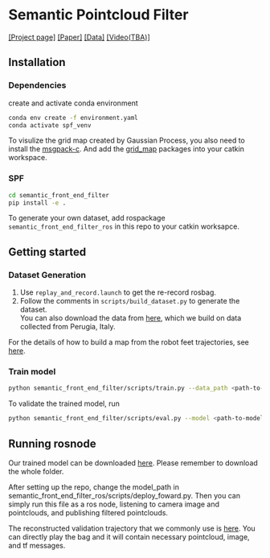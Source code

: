 # Semantic Pointcloud Filter
[[Project page]](https://sites.google.com/leggedrobotics.com/semantic-pointcloud-filter?usp=sharing)
[[Paper]](https://arxiv.org/abs/2305.07995)
[[Data]](https://drive.google.com/file/d/1MjcNVJ2iwSdw3h5Z6QahUG4deMm8cr8H/view?usp=sharing)
[[Video(TBA)]]()
## Installation

### Dependencies
create and activate conda environment

```bash
conda env create -f environment.yaml
conda activate spf_venv
```
To visulize the grid map created by Gaussian Process, you also need to install the [msgpack-c](https://github.com/msgpack/msgpack-c/tree/cpp_master). And add the [grid_map](https://github.com/ANYbotics/grid_map) packages into your catkin workspace. 
### SPF

```bash
cd semantic_front_end_filter
pip install -e .
```
To generate your own dataset, add rospackage `semantic_front_end_filter_ros` in this repo to your catkin worksapce. 

## Getting started
### Dataset Generation
1. Use `replay_and_record.launch` to get the re-record rosbag.
2. Follow the comments in `scripts/build_dataset.py` to generate the dataset.  
You can also download the data from [here](https://drive.google.com/drive/folders/1tRlrYeos8YdGmtDGacB-2Bt_fNqFKyHx), which we build on data collected from Perugia, Italy.

For the details of how to build a map from the robot feet trajectories, see [here](https://github.com/leggedrobotics/semantic_front_end_filter/tree/main/semantic_front_end_filter/utils/labelling).
### Train model 

```bash
python semantic_front_end_filter/scripts/train.py --data_path <path-to-data-folder>
```
To validate the trained model, run
```bash
python semantic_front_end_filter/scripts/eval.py --model <path-to-model-folder> --outdir <path-to-save-the-eveluation-plot> --data_path <path-to-data-folder>
```
<!-- **notice**: In this branch, the skip connection is removed, since the consistency is required when we predict the depth of teh whole picture instaed of only some points. And also for convinent the preparation of the image like cropping and flipping is commented. Because after cropping the calibration of camera is changed and the prejection will be very complex. Also since the view of robot is our task is nearly the same, so maybe its not that necerssry to do these pre process -->

## Running rosnode
Our trained model can be downloaded [here](https://drive.google.com/drive/folders/1Lx5QfLrfS0vk_88-UAJolm3D_ovZh5wS). Please remember to download the whole folder.

After setting up the repo, change the model_path in semantic_front_end_filter_ros/scripts/deploy_foward.py. Then you can simply run this file as a ros node, listening to camera image and pointclouds, and publishing filtered pointclouds.

The reconstructed validation trajectory that we commonly use is [here](https://drive.google.com/drive/folders/1m1XzdB_q6GBZjpP_csMFxQ3IIILvXtjO?usp=sharing). You can directly play the bag and it will contain necessary pointcloud, image, and tf messages.





